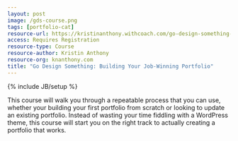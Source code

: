 ```yaml
---
layout: post
image: /gds-course.png
tags: [portfolio-cat]
resource-url: https://kristinanthony.withcoach.com/go-design-something-building-your-job-winning-portfolio
access: Requires Registration
resource-type: Course
resource-author: Kristin Anthony
resource-org: knanthony.com
title: "Go Design Something: Building Your Job-Winning Portfolio"
---
```

{% include JB/setup %}

This course will walk you through a repeatable process that you can use, whether your building your first portfolio from scratch or looking to update an existing portfolio. Instead of wasting your time fiddling with a WordPress theme, this course will start you on the right track to actually creating a portfolio that works.
